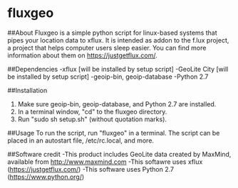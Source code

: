 # fluxgeo

##About
Fluxgeo is a simple python script for linux-based systems that pipes your location data to xflux. It is intended as addon to the f.lux project, a project that helps computer users sleep easier. You can find more information about them on https://justgetflux.com/.

##Dependencies
-xflux [will be installed by setup script]
-GeoLite City [will be installed by setup script]
-geoip-bin, geoip-database
-Python 2.7

##Installation
1. Make sure geoip-bin, geoip-database, and Python 2.7 are installed.
2. In a terminal window, "cd" to the fluxgeo directory.
3. Run "sudo sh setup.sh" (without quotation marks).

##Usage
To run the script, run "fluxgeo" in a terminal.
The script can be placed in an autostart file, /etc/rc.local, and more.

##Software credit
-This product includes GeoLite data created by MaxMind, available from http://www.maxmind.com
-This softawre uses xflux (https://justgetflux.com/)
-This software uses Python 2.7 (https://www.python.org/)
